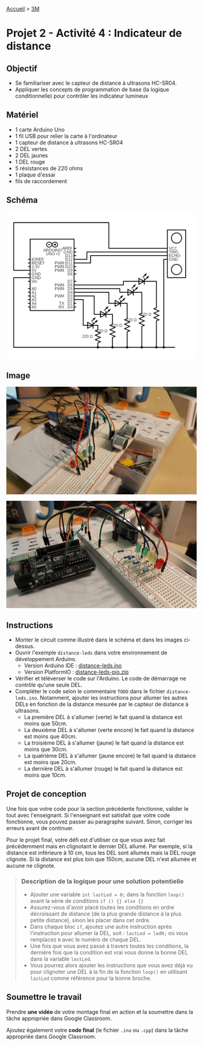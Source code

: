 [Accueil](./index.md) > [3M](./accueil3M.md#projet-2--circuits-électroniques-et-programmation)

# Projet 2 - Activité 4 : Indicateur de distance

## Objectif

- Se familiariser avec le capteur de distance à ultrasons HC-SR04.
- Appliquer les concepts de programmation de base (la logique conditionnelle) pour contrôler les indicateur lumineux

## Matériel

- 1 carte Arduino Uno
- 1 fil USB pour relier la carte à l'ordinateur
- 1 capteur de distance à ultrasons HC-SR04
- 2 DEL vertes
- 2 DEL jaunes
- 1 DEL rouge
- 5 résistances de 220 ohms
- 1 plaque d'essai
- fils de raccordement

## Schéma

![schéma](./assets/images/p2/schematic-act4.png)

## Image

![distance 1](./assets/images/p2/distance1.jpg)

![distance 2](./assets/images/p2/distance2.jpg)

## Instructions

- Monter le circuit comme illustré dans le schéma et dans les images ci-dessus.
- Ouvrir l'exemple `distance-leds` dans votre environnement de développement Arduino.
  - Version Arduino IDE : [distance-leds.ino](./assets/code/arduinoide/distance-leds.ino)
  - Version PlatformIO : [distance-leds-pio.zip](./assets/code/platformio/distance-leds-pio.zip)
- Vérifier et téléverser le code sur l'Arduino. Le code de démarrage ne contrôle qu'une seule DEL.
- Compléter le code selon le commentaire `TODO` dans le fichier `distance-leds.ino`. Notamment, ajouter les instructions pour allumer les autres DELs en fonction de la distance mesurée par le capteur de distance à ultrasons. 
    - La première DEL à s'allumer (verte) le fait quand la distance est moins que 50cm.
    - La deuxième DEL à s'allumer (verte encore) le fait quand la distance est moins que 40cm.
    - La troisième DEL à s'allumer (jaune) le fait quand la distance est moins que 30cm.
    - La quatrième DEL à s'allumer (jaune encore) le fait quand la distance est moins que 20cm.
    - La dernière DEL à s'allumer (rouge) le fait quand la distance est moins que 10cm.

## Projet de conception

Une fois que votre code pour la section précédente fonctionne, valider le tout avec l'enseignant. Si l'enseignant est satisfait que votre code fonctionne, vous pouvez passer au paragraphe suivant. Sinon, corriger les erreurs avant de continuer.

Pour le projet final, votre défi est d'utiliser ce que vous avez fait précédemment mais en clignotant le dernier DEL allumé. Par exemple, si la distance est inférieure à 10 cm, tous les DEL sont allumés mais la DEL rouge clignote. Si la distance est plus loin que 150cm, aucune DEL n'est allumée et aucune ne clignote.

<blockquote>
<h3>Description de la logique pour une solution potentielle</h3>
<ul> 
    <li>Ajouter une variable <code>int lastLed = 0;</code> dans la fonction <code>loop()</code> avant la série de conditions <code>if () {} else {}</code></li>
    <li>Assurez-vous d'avoir placé toutes les conditions en ordre décroissant de distance (de la plus grande distance à la plus petite distance), sinon les placer dans cet ordre.</li>
    <li>Dans chaque bloc <code>if</code>, ajoutez une autre instruction après l'instruction pour allumer la DEL, soit : <code>lastLed = ledN;</code> où vous remplacez <code>N</code> avec le numéro de chaque DEL.</li>
    <li>Une fois que vous avez passé à travers toutes les conditions, la dernière fois que la condition est vrai vous donne la bonne DEL dans la variable <code>lastLed</code>.</li>
    <li>Vous pourrez alors ajouter les instructions que vous avez déjà vu pour clignoter une DEL à la fin de la fonction <code>loop()</code> en utilisant <code>lastLed</code> comme référence pour la bonne broche.</li>
</ul>
</blockquote>

## Soumettre le travail

Prendre **une vidéo** de votre montage final en action et la soumettre dans la tâche appropriée dans Google Classroom.

Ajoutez également votre **code final** (le fichier `.ino` ou `.cpp`) dans la tâche appropriée dans Google Classroom.
